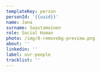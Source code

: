 ```yaml
---
templateKey: person
personId: '{{uuid}}'
name: Jana
surname: Saastamoinen
role: Social Human
photo: /img/0-removebg-preview.png
about: ''
linkedin: ''
label: our-people
tracklist: ''
---
```

